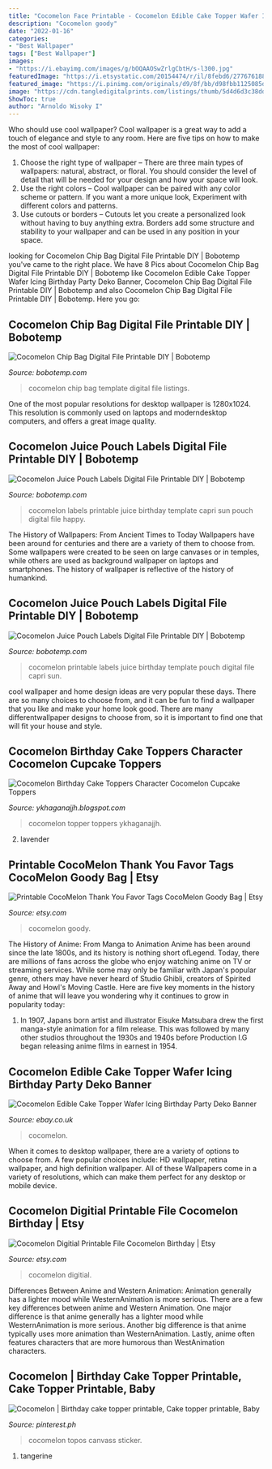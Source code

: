 ```yaml
---
title: "Cocomelon Face Printable - Cocomelon Edible Cake Topper Wafer Icing Birthday Party Deko Banner"
description: "Cocomelon goody"
date: "2022-01-16"
categories:
- "Best Wallpaper"
tags: ["Best Wallpaper"]
images:
- "https://i.ebayimg.com/images/g/bOQAAOSwZrlgCbtH/s-l300.jpg"
featuredImage: "https://i.etsystatic.com/20154474/r/il/8febd6/2776761885/il_794xN.2776761885_suuv.jpg"
featured_image: "https://i.pinimg.com/originals/d9/8f/bb/d98fbb1125085d10451465531bab793d.jpg"
image: "https://cdn.tangledigitalprints.com/listings/thumb/5d4d6d3c38dd915a8b4e8145/HrGy6llDWA/4g8cr6Gb5n___eNcql_v1_compressed_1000.jpg"
ShowToc: true
author: "Arnoldo Wisoky I"
---
```



Who should use cool wallpaper?
Cool wallpaper is a great way to add a touch of elegance and style to any room. Here are five tips on how to make the most of cool wallpaper: 
1) Choose the right type of wallpaper – There are three main types of wallpapers: natural, abstract, or floral. You should consider the level of detail that will be needed for your design and how your space will look. 
2) Use the right colors – Cool wallpaper can be paired with any color scheme or pattern. If you want a more unique look, Experiment with different colors and patterns. 
3) Use cutouts or borders – Cutouts let you create a personalized look without having to buy anything extra. Borders add some structure and stability to your wallpaper and can be used in any position in your space.

	

		
looking for Cocomelon Chip Bag Digital File Printable DIY | Bobotemp you've came to the right place. We have 8 Pics about Cocomelon Chip Bag Digital File Printable DIY | Bobotemp like Cocomelon Edible Cake Topper Wafer Icing Birthday Party Deko Banner, Cocomelon Chip Bag Digital File Printable DIY | Bobotemp and also Cocomelon Chip Bag Digital File Printable DIY | Bobotemp. Here you go:
		
    
## Cocomelon Chip Bag Digital File Printable DIY | Bobotemp

<img loading=lazy src="https://cdn.tangledigitalprints.com/listings/thumb/5d4d6d3c38dd915a8b4e8145/65FBe97vxt/HgAxJXhrmO___listings/thumb/5d4d6d3c38dd915a8b4e8145/dEeulWgR5o/4qfjtpLGtA___9pmR5_v1_compressed.jpg" onerror="this.onerror=null;this.src='https://tse1.mm.bing.net/th?id=OIP.c9aUy6KgX-6fQtNOZm6euwHaHa&amp;pid=15.1';" alt="Cocomelon Chip Bag Digital File Printable DIY | Bobotemp">

_Source: bobotemp.com_

>cocomelon chip bag template digital file listings. 

	

One of the most popular resolutions for desktop wallpaper is 1280x1024. This resolution is commonly used on laptops and moderndesktop computers, and offers a great image quality.

    
## Cocomelon Juice Pouch Labels Digital File Printable DIY | Bobotemp

<img loading=lazy src="https://cdn.tangledigitalprints.com/listings/thumb/5d4d6d3c38dd915a8b4e8145/HrGy6llDWA/4g8cr6Gb5n___eNcql_v1_compressed.jpg" onerror="this.onerror=null;this.src='https://tse2.mm.bing.net/th?id=OIP.zy7R4mav0XjfOIE7oRN6EAHaHa&amp;pid=15.1';" alt="Cocomelon Juice Pouch Labels Digital File Printable DIY | Bobotemp">

_Source: bobotemp.com_

>cocomelon labels printable juice birthday template capri sun pouch digital file happy. 

	

The History of Wallpapers: From Ancient Times to Today
Wallpapers have been around for centuries and there are a variety of them to choose from. Some wallpapers were created to be seen on large canvases or in temples, while others are used as background wallpaper on laptops and smartphones. The history of wallpaper is reflective of the history of humankind.

    
## Cocomelon Juice Pouch Labels Digital File Printable DIY | Bobotemp

<img loading=lazy src="https://cdn.tangledigitalprints.com/listings/thumb/5d4d6d3c38dd915a8b4e8145/HrGy6llDWA/4g8cr6Gb5n___eNcql_v1_compressed_1000.jpg" onerror="this.onerror=null;this.src='https://tse3.mm.bing.net/th?id=OIP.l7-LKsGgCOckvKa8_z5gpwHaHa&amp;pid=15.1';" alt="Cocomelon Juice Pouch Labels Digital File Printable DIY | Bobotemp">

_Source: bobotemp.com_

>cocomelon printable labels juice birthday template pouch digital file capri sun. 

	

cool wallpaper and home design ideas are very popular these days. There are so many choices to choose from, and it can be fun to find a wallpaper that you like and make your home look good. There are many differentwallpaper designs to choose from, so it is important to find one that will fit your house and style.

    
## Cocomelon Birthday Cake Toppers Character Cocomelon Cupcake Toppers

<img loading=lazy src="https://i.ebayimg.com/images/g/bOQAAOSwZrlgCbtH/s-l300.jpg" onerror="this.onerror=null;this.src='https://tse4.mm.bing.net/th?id=OIP.TB8py9W2TOi992LBjdnDlQAAAA&amp;pid=15.1';" alt="Cocomelon Birthday Cake Toppers Character Cocomelon Cupcake Toppers">

_Source: ykhaganajjh.blogspot.com_

>cocomelon topper toppers ykhaganajjh. 

	

2. lavender 

    
## Printable CocoMelon Thank You Favor Tags CocoMelon Goody Bag | Etsy

<img loading=lazy src="https://i.etsystatic.com/25640933/r/il/47fb6f/2975387713/il_1588xN.2975387713_glrk.jpg" onerror="this.onerror=null;this.src='https://tse4.mm.bing.net/th?id=OIP.PTLYrUUSDuzIX1T50xNFNgHaHa&amp;pid=15.1';" alt="Printable CocoMelon Thank You Favor Tags CocoMelon Goody Bag | Etsy">

_Source: etsy.com_

>cocomelon goody. 

	

The History of Anime: From Manga to Animation
Anime has been around since the late 1800s, and its history is nothing short ofLegend. Today, there are millions of fans across the globe who enjoy watching anime on TV or streaming services. While some may only be familiar with Japan's popular genre, others may have never heard of Studio Ghibli, creators of Spirited Away and Howl's Moving Castle. Here are five key moments in the history of anime that will leave you wondering why it continues to grow in popularity today:
1) In 1907, Japans born artist and illustrator Eisuke Matsubara drew the first manga-style animation for a film release. This was followed by many other studios throughout the 1930s and 1940s before Production I.G began releasing anime films in earnest in 1954.

    
## Cocomelon Edible Cake Topper Wafer Icing Birthday Party Deko Banner

<img loading=lazy src="https://i.ebayimg.com/images/g/MT0AAOSwOJhgQnuf/s-l400.jpg" onerror="this.onerror=null;this.src='https://tse1.mm.bing.net/th?id=OIP.zv6bNh6r65ARiqdlZWmdmwAAAA&amp;pid=15.1';" alt="Cocomelon Edible Cake Topper Wafer Icing Birthday Party Deko Banner">

_Source: ebay.co.uk_

>cocomelon. 

	

When it comes to desktop wallpaper, there are a variety of options to choose from. A few popular choices include: HD wallpaper, retina wallpaper, and high definition wallpaper. All of these Wallpapers come in a variety of resolutions, which can make them perfect for any desktop or mobile device. 

    
## Cocomelon Digitial Printable File Cocomelon Birthday | Etsy

<img loading=lazy src="https://i.etsystatic.com/20154474/r/il/8febd6/2776761885/il_794xN.2776761885_suuv.jpg" onerror="this.onerror=null;this.src='https://tse4.mm.bing.net/th?id=OIP.Ph0YhK-MkZWm76uIPBkGegHaJ_&amp;pid=15.1';" alt="Cocomelon Digitial Printable File Cocomelon Birthday | Etsy">

_Source: etsy.com_

>cocomelon digitial. 

	

Differences Between Anime and Western Animation: Animation generally has a lighter mood while WesternAnimation is more serious.
There are a few key differences between anime and Western Animation. One major difference is that anime generally has a lighter mood while WesternAnimation is more serious. Another big difference is that anime typically uses more animation than WesternAnimation. Lastly, anime often features characters that are more humorous than WestAnimation characters.

    
## Cocomelon | Birthday Cake Topper Printable, Cake Topper Printable, Baby

<img loading=lazy src="https://i.pinimg.com/originals/d9/8f/bb/d98fbb1125085d10451465531bab793d.jpg" onerror="this.onerror=null;this.src='https://tse1.mm.bing.net/th?id=OIP.l4f8CS6SQV1zkrX38oRT1AHaKi&amp;pid=15.1';" alt="Cocomelon | Birthday cake topper printable, Cake topper printable, Baby">

_Source: pinterest.ph_

>cocomelon topos canvass sticker. 

	

1. tangerine 


